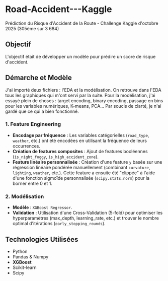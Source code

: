 # Road-Accident---Kaggle
Prédiction du Risque d'Accident de la Route - Challenge Kaggle d'octobre 2025 (305ème sur 3 684)

## Objectif

L'objectif était de développer un modèle pour prédire un score de risque d'accident.

## Démarche et Modèle

J'ai importé deux fichiers : l'EDA et la modélisation. On retrouve dans l'EDA tous les graphiques qui m'ont servi par la suite. Pour la modélisation, j'ai essayé plein de choses : target encoding, binary encoding, passage en bins pour les variables numériques, K-means, PCA... Par soucis de clarté, je n'ai gardé que ce qui a bien fonctionné.

### 1. Feature Engineering

* **Encodage par fréquence** : Les variables catégorielles (`road_type`, `weather`, etc.) ont été encodées en utilisant la fréquence de leurs occurrences.
* **Création de features composites** : Ajout de features booléennes (`is_night_foggy`, `is_high_accident_zone`).
* **Feature linéaire personnalisée** : Création d'une feature `y` basée sur une régression linéaire pondérée manuellement (combinant `curvature`, `lighting`, `weather`, etc.). Cette feature a ensuite été "clippée" à l'aide d'une fonction sigmoïde personnalisée (`scipy.stats.norm`) pour la borner entre 0 et 1.

### 2. Modélisation

* **Modèle** : `XGBoost Regressor`.
* **Validation** : Utilisation d'une Cross-Validation (5-fold) pour optimiser les hyperparamètres (max_depth, learning_rate, etc.) et trouver le nombre optimal d'itérations (`early_stopping_rounds`).

## Technologies Utilisées

* Python
* Pandas & Numpy
* **XGBoost**
* Scikit-learn
* Scipy

